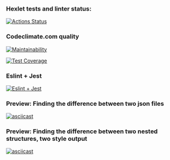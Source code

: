 ### Hexlet tests and linter status:
[![Actions Status](https://github.com/rastafary74/frontend-project-lvl2/workflows/hexlet-check/badge.svg)](https://github.com/rastafary74/frontend-project-lvl2/actions)

### Codeclimate.com quality
[![Maintainability](https://api.codeclimate.com/v1/badges/67b2bdfb4ccc942682ba/maintainability)](https://codeclimate.com/github/rastafary74/frontend-project-lvl2/maintainability)

[![Test Coverage](https://api.codeclimate.com/v1/badges/67b2bdfb4ccc942682ba/test_coverage)](https://codeclimate.com/github/rastafary74/frontend-project-lvl2/test_coverage)

### Eslint + Jest
[![Eslint + Jest](https://github.com/rastafary74/frontend-project-lvl2/workflows/eslint_jest/badge.svg)](https://github.com/rastafary74/frontend-project-lvl2/actions)

### Preview: Finding the difference between two json files
[![asciicast](https://asciinema.org/a/pxvL39NYY4Z0AYKlKEGSkx8er.svg)](https://asciinema.org/a/pxvL39NYY4Z0AYKlKEGSkx8er)

### Preview: Finding the difference between two nested structures, two style output
[![asciicast](https://asciinema.org/a/wBza8R2nPWMrUuxw5aTAEtoPN.svg)](https://asciinema.org/a/wBza8R2nPWMrUuxw5aTAEtoPN)
